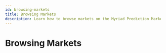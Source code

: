 ```yaml
---
id: browsing-markets
title: Browsing Markets
description: Learn how to browse markets on the Myriad Prediction Markets platform.
---
```


# Browsing Markets